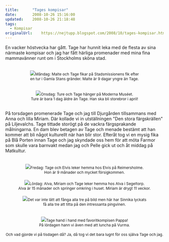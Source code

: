 ```yaml
---
title:		"Tages kompisar"
date:		2008-10-26 15:16:00
updated:	2008-10-26 21:18:48
tags: 
  - Kompisar	
originalUrl:	https://nejtupp.blogspot.com/2008/10/tages-kompisar.html
---
```


En vacker höstvecka har gått. Tage har hunnit leka med de flesta av sina närmaste kompisar och jag har fått härliga promenader med mina fina mammavänner runt om i Stockholms sköna stad.<br><br><div style="text-align: center;"><img src="../../../../img/Mobilxx+004.jpg"><span style="font-size:85%;">Måndag: Malte och Tage fikar på Stadsmissionens fik efter<br>en tur i Gamla Stans gränder. Malte är 9 dagar yngre än Tage.<br><span style="font-style: italic;"><br><br></span></span></div><div style="text-align: center;"><img src="../../../../img/Okt+2008+062.jpg"><span style="font-size:85%;">Onsdag: Ture och Tage hänger på Moderna Muséet.<br>Ture är bara 1 dag äldre än Tage. Han ska bli storebror i april!<span style="font-style: italic;"><br><br><br></span></span></div>På torsdagen promenerade Tage och jag till Djurgården tillsammans med Anna och lilla Miriam. Där kollade vi in utställningen "Den stora färgskrällen" på Liljevalchs. Tage tittade storögt på de vackra färgsprakande målningarna. En dam blev betagen av Tage och menade bestämt att han kommer att bli något kulturellt när han blir stor. Efteråt tog vi en mysig fika på Blå Porten innan Tage och jag skyndade oss hem för att möta Farmor som skulle vara barnvakt medan jag och Pelle gick ut och åt middag på Matkultur.<br><br><br><div style="text-align: center;"><img src="../../../../img/Mobilxx+001.jpg"><span style="font-size:85%;">Fredag: Tage och Elvis leker hemma hos Elvis på Reimersholme.<br>Hon är 9 månader och mycket försigkommen.<br></span></div><br><div style="text-align: center;"><img src="../../../../img/Okt+2008+102.jpg"><span style="font-size:85%;">Lördag: Alva, Miriam och Tage leker hemma hos Alva i Segeltorp.<br>Alva är 15 månader och springer omkring i huset. Miriam är drygt 11 veckor.<br></span></div><br><div style="text-align: center;"><img src="../../../../img/Okt+2008+099.jpg"><span style="font-size:85%;">Det var inte lätt att fånga alla tre på bild men här har Sinnika lyckats<br>få alla tre att titta på den intressanta pingvinen.<br><span style="font-style: italic;"><br></span></span></div><br><div style="text-align: center;"><img src="../../../../img/Okt+2008+093.jpg"><span style="font-size:85%;">Tage hand i hand med favoritkompisen Pappa!<br>På lördagen hann vi även med att luncha på Vurma.<span style="font-style: italic;"><br><br></span></span><div style="text-align: left;"><div style="text-align: center;"><span style="font-size:85%;"><span style="font-size:100%;">Och vad gjorde vi på tisdagen då? Ja, då tog vi det bara lugnt för oss själva Tage och jag.</span><span style="font-style: italic;"></span></span><br></div><span style="font-size:85%;"><span style="font-style: italic;"></span></span></div></div>
<!-- no comments on this post -->